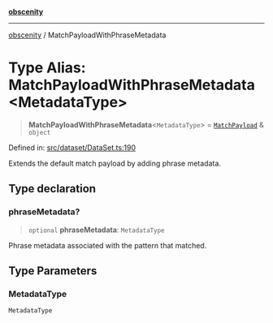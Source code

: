 [**obscenity**](../README.md)

***

[obscenity](../README.md) / MatchPayloadWithPhraseMetadata

# Type Alias: MatchPayloadWithPhraseMetadata\<MetadataType\>

> **MatchPayloadWithPhraseMetadata**\<`MetadataType`\> = [`MatchPayload`](../interfaces/MatchPayload.md) & `object`

Defined in: [src/dataset/DataSet.ts:190](https://github.com/jo3-l/obscenity/blob/907e5d7d34bb29e7d66f262535368ae2d124a8eb/src/dataset/DataSet.ts#L190)

Extends the default match payload by adding phrase metadata.

## Type declaration

### phraseMetadata?

> `optional` **phraseMetadata**: `MetadataType`

Phrase metadata associated with the pattern that matched.

## Type Parameters

### MetadataType

`MetadataType`
